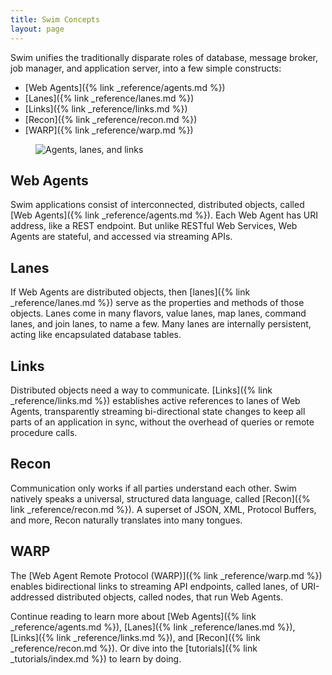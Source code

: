 ```yaml
---
title: Swim Concepts
layout: page
---
```


Swim unifies the traditionally disparate roles of database, message broker, job manager, and application server, into a few simple constructs: 

- [Web Agents]({% link _reference/agents.md %})
- [Lanes]({% link _reference/lanes.md %})
- [Links]({% link _reference/links.md %})
- [Recon]({% link _reference/recon.md %})
- [WARP]({% link _reference/warp.md %})

<div class="row">
  <figure class="col col-12 text-center">
    <img src="{{ '/assets/images/agents-lanes-links.svg' | absolute_url }}" style="max-width: 100%" alt="Agents, lanes, and links">
  </figure>
</div>

## Web Agents

Swim applications consist of interconnected, distributed objects, called [Web Agents]({% link _reference/agents.md %}). Each Web Agent has URI address, like a REST endpoint. But unlike RESTful Web Services, Web Agents are stateful, and accessed via streaming APIs.

## Lanes

If Web Agents are distributed objects, then [lanes]({% link _reference/lanes.md %}) serve as the properties and methods of those objects. Lanes come in many flavors, value lanes, map lanes, command lanes, and join lanes, to name a few. Many lanes are internally persistent, acting like encapsulated database tables.

## Links

Distributed objects need a way to communicate. [Links]({% link _reference/links.md %}) establishes active references to lanes of Web Agents, transparently streaming bi-directional state changes to keep all parts of an application in sync, without the overhead of queries or remote procedure calls.

## Recon

Communication only works if all parties understand each other. Swim natively speaks a universal, structured data language, called [Recon]({% link _reference/recon.md %}). A superset of JSON, XML, Protocol Buffers, and more, Recon naturally translates into many tongues.

## WARP

The [Web Agent Remote Protocol (WARP)]({% link _reference/warp.md %}) enables bidirectional links to streaming API endpoints, called lanes, of URI-addressed distributed objects, called nodes, that run Web Agents.

Continue reading to learn more about [Web Agents]({% link _reference/agents.md %}), [Lanes]({% link _reference/lanes.md %}), [Links]({% link _reference/links.md %}), and [Recon]({% link _reference/recon.md %}). Or dive into the [tutorials]({% link _tutorials/index.md %}) to learn by doing.
